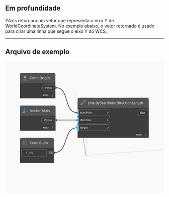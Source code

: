 ## Em profundidade
YAxis retornará um vetor que representa o eixo Y de WorldCoordinateSystem. No exemplo abaixo, o vetor retornado é usado para criar uma linha que segue o eixo Y do WCS.
___
## Arquivo de exemplo

![YAxis](./Autodesk.DesignScript.Geometry.Vector.YAxis_img.jpg)

